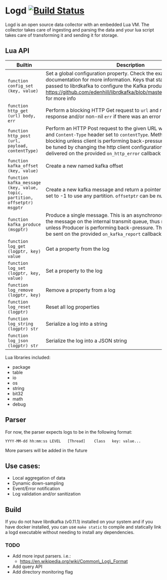 # Logd [![Build Status](https://travis-ci.org/ernestrc/logd.svg)](https://travis-ci.org/ernestrc/logd)
Logd is an open source data collector with an embedded Lua VM. The collector takes care of ingesting and parsing the data and your lua script takes care of transforming it and sending it for storage.

## Lua API
| Builtin | Description |
| --- | --- |
| `function config_set (key, value)` | Set a global configuration property. Check the examples and the Go documentation for more information. Keys that start with `kafka.` will be passed to librdkafka to configure the Kafka producer. Check https://github.com/edenhill/librdkafka/blob/master/CONFIGURATION.md for more info |
| `function http_get (url) body, err` | Perform a blocking HTTP Get request to `url` and return the `body` of the response and/or non-nil `err` if there was an error |
| `function http_post  (url, payload, contentType)` | Perform an HTTP Post request to the given URL with the given `payload` and `Content-Type` header set to `contentType`. Method call is non-blocking unless client is performing back-pressure. Back-pressure can be tuned by changing the http client configuration. Errors will be delivered on the provided `on_http_error` callback if specified |
| `function kafka_offset (key, value)` | Create a new named kafka offset |
| `function kafka_message (key, value, topic, partition, offsetptr) msgptr` | Create a new kafka message and return a pointer to it. `partition` can be set to -1 to use any partition. `offsetptr` can be null |
| `function kafka_produce  (msgptr)` |  Produce a single message. This is an asynchronous call that enqueues the message on the internal transmit queue, thus returning immediately unless Producer is performing back-pressure. The delivery report will be sent on the provided `on_kafka_report` callback if specified |
| `function log_get (logptr, key) value` | Get a property from the log |
| `function log_set (logptr, key, value)` | Set a property to the log |
| `function log_remove (logptr, key)` | Remove a property from a log |
| `function log_reset (logptr)` | Reset all log properties |
| `function log_string  (logptr) str` | Serialize a log into a string |
| `function log_json (logptr) str` | Serialize the log into a JSON string |

Lua libraries included:
- package
- table
- io
- os
- string
- bit32
- math
- debug

## Parser
For now, the parser expects logs to be in the following format:
```
YYYY-MM-dd hh:mm:ss	LEVEL	[Thread]	Class	key: value...
```
More parsers will be added in the future

## Use cases:
- Local aggregation of data
- Dynamic down-sampling
- Event/Error notification
- Log validation and/or sanitization

## Build
If you do not have librdkafka (v0.11.1) installed on your system and if you have docker installed, you can use `make static` to compile and statically link a logd executable without needing to install any dependencies.

### TODO
- Add more input parsers. i.e.:
	- https://en.wikipedia.org/wiki/Common\_Log\_Format
- Add query API
- Add directory monitoring flag
